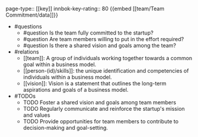 page-type:: [[key]]
innbok-key-rating:: 80
{{embed [[team/Team Commitment/data]]}}
- #questions
  - #question Is the team fully committed to the startup?
  - #question Are team members willing to put in the effort required?
  - #question Is there a shared vision and goals among the team?
- #relations
  - [[team]]: A group of individuals working together towards a common goal within a business model.
  - [[person-(id)/skills]]: the unique identification and competencies of individuals within a business model.
  - [[vision]]: Vision is a statement that outlines the long-term aspirations and goals of a business model.
- #TODOs
  - TODO Foster a shared vision and goals among team members
  - TODO  Regularly communicate and reinforce the startup's mission and values
  - TODO  Provide opportunities for team members to contribute to decision-making and goal-setting.



